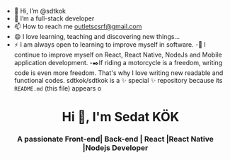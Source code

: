 - 👋 Hi, I’m @sdtkok
- 🌱 I’m a full-stack developer
- 📫 How to reach me outletscsrf@gmail.com
- 😄 I love learning, teaching and discovering new things...
- ⚡ I am always open to learning to improve myself in software.
-📖 I continue to improve myself on React, React Native, NodeJs and Mobile application development.
-✒️If riding a motorcycle is a freedom, writing code is even more freedom. That's why I love writing new readable and functional codes.
sdtkok/sdtkok is a ✨ special ✨ repository because its `README.md` (this file) appears o<h1 align="center">Hi 👋, I'm Sedat KÖK</h1>
<h3 align="center">A passionate Front-end| Back-end | React |React Native |Nodejs Developer</h3>

 
